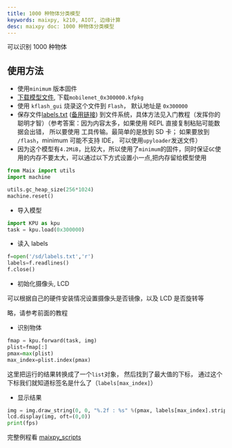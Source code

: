 ```yaml
---
title: 1000 种物体分类模型
keywords: maixpy, k210, AIOT, 边缘计算
desc: maixpy doc: 1000 种物体分类模型
---
```



可以识别 1000 种物体

## 使用方法

* 使用`minimum` 版本固件
* [下载模型文件](https://dl.sipeed.com/MAIX/MaixPy/model), 下载`mobilenet_0x300000.kfpkg`
* 使用 `kflash_gui` 烧录这个文件到 `Flash`， 默认地址是 `0x300000`
* 保存文件[labels.txt](https://github.com/sipeed/MaixPy_scripts/tree/master/machine_vision/mobilenet_1000_class/labels.txt) ([备用链接](https://en.bbs.sipeed.com/uploads/default/original/1X/d41ad9dfbe01f228abe726986fbf1baf4e288f2e.zip)) 到文件系统，具体方法见入门教程（发挥你的聪明才智）（参考答案：因为内容太多，如果使用 REPL 直接复制粘贴可能数据会出错， 所以要使用 工具传输。最简单的是放到 SD 卡； 如果要放到 `/flash`，minimum 可能不支持 IDE， 可以使用`upyloader`发送文件）
* 因为这个模型有`4.2MiB`，比较大，所以使用了`minimum`的固件，同时保证`GC`使用的内存不要太大，可以通过以下方式设置小一点,把内存留给模型使用

```python
from Maix import utils
import machine

utils.gc_heap_size(256*1024)
machine.reset()
```

* 导入模型

```python
import KPU as kpu
task = kpu.load(0x300000)
```

* 读入 labels

```python
f=open('/sd/labels.txt','r')
labels=f.readlines()
f.close()
```

* 初始化摄像头, LCD

可以根据自己的硬件安装情况设置摄像头是否镜像，以及 LCD 是否旋转等

略，请参考前面的教程

* 识别物体

```python
fmap = kpu.forward(task, img)
plist=fmap[:]
pmax=max(plist)
max_index=plist.index(pmax)
```

这里把运行的结果转换成了一个`list`对象， 然后找到了最大值的下标， 通过这个下标我们就知道标签名是什么了（`labels[max_index]`）


* 显示结果

```python
img = img.draw_string(0, 0, "%.2f : %s" %(pmax, labels[max_index].strip()), color=(255, 0, 0))
lcd.display(img, oft=(0,0))
print(fps)
```


完整例程看 [maixpy_scripts](https://github.com/sipeed/MaixPy_scripts/tree/master/machine_vision/mobilenet_1000_class)



